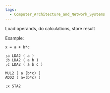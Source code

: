 ```yaml
---
tags:
  - Computer_Architecture_and_Network_Systems
---
```

Load operands, do calculations, store result

Example:

```
x = a + b*c

;a LDA2 ( a )
;b LDA2 ( a b )
;c LDA2 ( a b c )

MUL2 ( a (b*c) )
ADD2 ( a+(b*c) )

;x STA2
```
